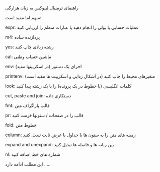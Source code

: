راهنمای ترمنیال لینوکس به زبان هزارگی 

مبهم اما مفید است:



expr: عملیات حسابی یا بولی را انجام دهید یا عبارات منظم را ارزیابی کنید

m4: پردازنده ساده

yes: رشته زیادی چاپ کنید

cal: ماشین حساب وطنی

env: اجرای یک دستور (در اسکریپتها مفید)

printenv: متغیرهای محیط را چاپ کنید (در اشکال زدایی و اسکریپت ها مفید است)

look: کلمات انگلیسی (یا خطوط در یک پرونده) را با یک رشته پیدا کنید

cut, paste and join: دستکاری داده

fmt: قالب پاراگراف متن

pr: قالب را در صفحات / ستونها فرمت کنید

fold: خطوط متن 

column: زمینه های متن را به ستون ها یا جداول با عرض ثابت تبدیل کنید

expand and unexpand: بین زبانه ها و فاصله ها تبدیل کنید

nl: شماره های خط اضافه کنید



این مطلب ادامه دارد .....

